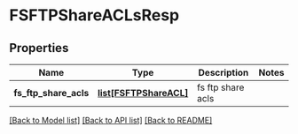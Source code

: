 # FSFTPShareACLsResp

## Properties
Name | Type | Description | Notes
------------ | ------------- | ------------- | -------------
**fs_ftp_share_acls** | [**list[FSFTPShareACL]**](FSFTPShareACL.md) | fs ftp share acls | 

[[Back to Model list]](../README.md#documentation-for-models) [[Back to API list]](../README.md#documentation-for-api-endpoints) [[Back to README]](../README.md)


